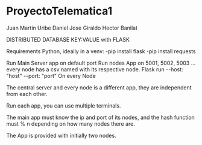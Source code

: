 # ProyectoTelematica1
Juan Martin Uribe
Daniel Jose Giraldo
Hector Banilat

DISTRIBUTED DATABASE KEY:VALUE with FLASK

Requirements
Python, ideally in a venv:
-pip install flask
-pip install requests

Run Main Server app on default port
Run nodes App on 5001, 5002, 5003 ... every node has a csv named with its respective node.
Flask run --host: "host" --port: "port" On every Node 

The central server and every node is a different app, they are independent from each other.

Run each app, you can use multiple terminals.

The main app must know the ip and port of its nodes, and the hash function must % n depending on how many nodes there are.

The App is provided with initially two nodes.
